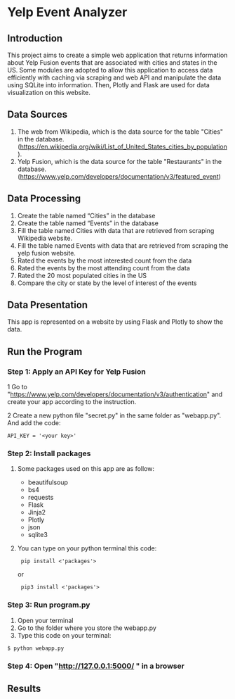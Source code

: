 # Yelp Event Analyzer

## Introduction
This project aims to create a simple web application that returns information about Yelp Fusion events that are associated with cities and states in the US. Some modules are adopted to allow this application to access data efficiently with caching via scraping and web API and manipulate the data using SQLite into information. Then, Plotly and Flask are used for data visualization on this website.


## Data Sources
1. The web from Wikipedia, which is the data source for the table "Cities" in the database. (https://en.wikipedia.org/wiki/List_of_United_States_cities_by_population). 
2. Yelp Fusion, which is the data source for the table "Restaurants" in the database. (https://www.yelp.com/developers/documentation/v3/featured_event)

## Data Processing
1. Create the table named “Cities” in the database
2. Create the table named “Events” in the database
3. Fill the table named Cities with data that are retrieved from scraping Wikipedia website.
4. Fill the table named Events with data that are retrieved from scraping the yelp fusion website.
5. Rated the events by the most interested count from the data
6. Rated the events by the most attending count from the data
7. Rated the 20 most populated cities in the US
8. Compare the city or state by the level of interest of the events

## Data Presentation
This app is represented on a website by using Flask and Plotly to show the data.

## Run the Program
### Step 1: Apply an API Key for Yelp Fusion
1 Go to "https://www.yelp.com/developers/documentation/v3/authentication" and create your app according to the instruction. 

2 Create a new python file "secret.py" in the same folder as "webapp.py". And add the code:
  ```
  API_KEY = '<your key>'
  ```  
### Step 2: Install packages

1. Some packages used on this app are as follow:
    - beautifulsoup
    - bs4
    - requests
    - Flask
    - Jinja2
    - Plotly
    - json
    - sqlite3

2. You can type on your python terminal this code:
   ```
    pip install <'packages'>
   ```
   or
   ```
    pip3 install <'packages'>
   ```

### Step 3: Run program.py  
1. Open your terminal
2. Go to the folder where you store the webapp.py 
3. Type this code on your terminal:

```  
$ python webapp.py
```  
### Step 4: Open "http://127.0.0.1:5000/ " in a browser

## Results
